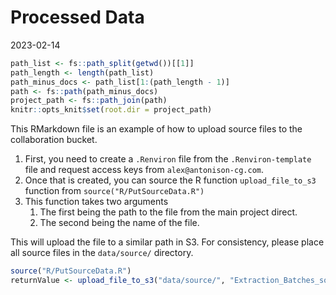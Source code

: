 Processed Data
================
2023-02-14

``` r
path_list <- fs::path_split(getwd())[[1]]
path_length <- length(path_list)
path_minus_docs <- path_list[1:(path_length - 1)]
path <- fs::path(path_minus_docs)
project_path <- fs::path_join(path)
knitr::opts_knit$set(root.dir = project_path)
```

This RMarkdown file is an example of how to upload source files to the
collaboration bucket.

1.  First, you need to create a `.Renviron` file from the
    `.Renviron-template` file and request access keys from
    `alex@antonison-cg.com`.
2.  Once that is created, you can source the R function
    `upload_file_to_s3` function from `source("R/PutSourceData.R")`
3.  This function takes two arguments
    1.  The first being the path to the file from the main project
        direct.
    2.  The second being the name of the file.

This will upload the file to a similar path in S3. For consistency,
please place all source files in the `data/source/` directory.

``` r
source("R/PutSourceData.R")
returnValue <- upload_file_to_s3("data/source/", "Extraction_Batches_source.xlsx")
```
